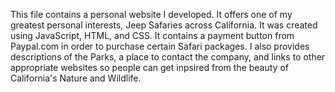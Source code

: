 This file contains a personal website I developed. It offers one of my greatest personal interests, Jeep Safaries across California.
It was created using JavaScript, HTML, and CSS. It contains a payment button from Paypal.com in order to purchase certain Safari
packages. I also provides descriptions of the Parks, a place to contact the company, and links to other appropriate websites so
people can get inpsired from the beauty of California's Nature and Wildlife.
